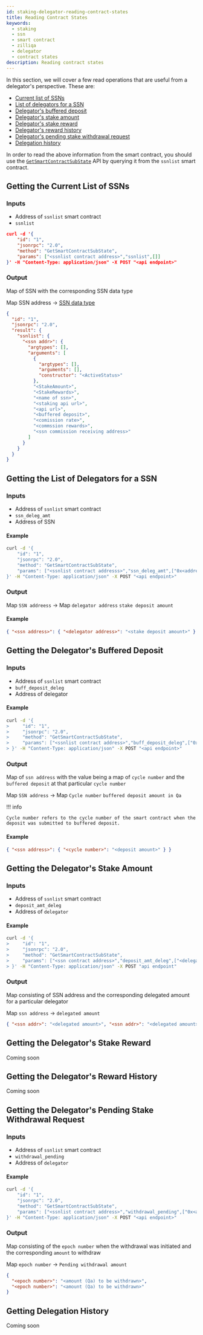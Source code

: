```yaml
---
id: staking-delegator-reading-contract-states
title: Reading Contract States
keywords:
  - staking
  - ssn
  - smart contract
  - zilliqa
  - delegator
  - contract states
description: Reading contract states
---
```


In this section, we will cover a few read operations that are useful from a
delegator's perspective. These are:

- [Current list of SSNs](#getting-the-current-list-of-ssns)
- [List of delegators for a SSN](#getting-the-list-of-delegators-for-a-ssn)
- [Delegator's buffered deposit](#getting-the-delegators-buffered-deposit)
- [Delegator's stake amount](#getting-the-delegators-stake-amount)
- [Delegator's stake reward](#getting-the-delegators-stake-reward)
- [Delegator's reward history](#getting-the-delegators-reward-history)
- [Delegator's pending stake withdrawal request](#getting-the-delegators-pending-stake-withdrawal-request)
- [Delegation history](#getting-delegation-history)

In order to read the above information from the smart contract, you should use
the
[`GetSmartContractSubState`](https://apidocs.zilliqa.com/#getsmartcontractsubstate)
API by querying it from the `ssnlist` smart contract.

## Getting the Current List of SSNs

### Inputs

- Address of `ssnlist` smart contract
- `ssnlist`

```json
curl -d '{
    "id": "1",
    "jsonrpc": "2.0",
    "method": "GetSmartContractSubState",
    "params": ["<ssnlist contract address>","ssnlist",[]]
}' -H "Content-Type: application/json" -X POST "<api endpoint>"
```

### Output

Map of SSN with the corresponding SSN data type

Map SSN address ->
[SSN data type](https://github.com/Zilliqa/staking-contract/tree/spec/contracts#data-types)

```json
{
  "id": "1",
  "jsonrpc": "2.0",
  "result": {
    "ssnlist": {
      "<ssn addr>": {
        "argtypes": [],
        "arguments": [
          {
            "argtypes": [],
            "arguments": [],
            "constructor": "<ActiveStatus>"
          },
          "<StakeAmount>",
          "<StakeRewards>",
          "<name of ssn>",
          "<staking api url>",
          "<api url>",
          "<buffered deposit>",
          "<comission rate>",
          "<commssion rewards>",
          "<ssn commission receiving address>"
        ]
      }
    }
  }
}
```

## Getting the List of Delegators for a SSN

### Inputs

- Address of `ssnlist` smart contract
- `ssn_deleg_amt`
- Address of SSN

#### Example

```bash
curl -d '{
    "id": "1",
    "jsonrpc": "2.0",
    "method": "GetSmartContractSubState",
    "params": ["<ssnlist contract addresss>","ssn_deleg_amt",["0x<address of SSN>"]]
}' -H "Content-Type: application/json" -X POST "<api endpoint>"
```

### Output

Map `SSN addreess` -> Map `delegator address` `stake deposit amount`

#### Example

```json
{ "<ssn address>": { "<delegator address>": "<stake deposit amount>" } }
```

## Getting the Delegator's Buffered Deposit

### Inputs

- Address of `ssnlist` smart contract
- `buff_deposit_deleg`
- Address of delegator

#### Example

```bash
curl -d '{
>     "id": "1",
>     "jsonrpc": "2.0",
>     "method": "GetSmartContractSubState",
>     "params": ["<ssnlist contract address>","buff_deposit_deleg",["0x<address of delegator>"]]
> }' -H "Content-Type: application/json" -X POST "<api endpoint>"
```

### Output

Map of `ssn address` with the value being a map of `cycle number` and the
`buffered deposit` at that particular `cycle number`

Map `SSN address` -> Map `Cycle number` `buffered deposit amount in Qa`

!!! info

    Cycle number refers to the cycle number of the smart contract when the deposit was submitted to buffered deposit.

#### Example

```json
{ "<ssn address>": { "<cycle number>": "<deposit amount>" } }
```

## Getting the Delegator's Stake Amount

### Inputs

- Address of `ssnlist` smart contract
- `deposit_amt_deleg`
- Address of `delegator`

#### Example

```bash
curl -d '{
>     "id": "1",
>     "jsonrpc": "2.0",
>     "method": "GetSmartContractSubState",
>     "params": ["<ssn contract address>","deposit_amt_deleg",["<delegator address>"]]
> }' -H "Content-Type: application/json" -X POST "api endpoint"
```

### Output

Map consisting of SSN address and the corresponding delegated amount for a
particular delegator

Map `ssn address` -> `delegated amount`

```json
{ "<ssn addr>": "<delegated amount>", "<ssn addr>": "<delegated amount>" }
```

## Getting the Delegator's Stake Reward

Coming soon

## Getting the Delegator's Reward History

Coming soon

## Getting the Delegator's Pending Stake Withdrawal Request

### Inputs

- Address of `ssnlist` smart contract
- `withdrawal_pending`
- Address of `delegator`

#### Example

```bash
curl -d '{
    "id": "1",
    "jsonrpc": "2.0",
    "method": "GetSmartContractSubState",
    "params": ["<ssnlist contract address>","withdrawal_pending",["0x<address of delegator>"]]
}' -H "Content-Type: application/json" -X POST "<api endpoint>"

```

### Output

Map consisting of the `epoch number` when the withdrawal was initiated and the
corresponding `amount` to withdraw

Map `epoch number` -> `Pending withdrawal amount`

```json
{
  "<epoch number>": "<amount (Qa) to be withdrawn>",
  "<epoch number>": "<amount (Qa) to be withdrawn>"
}
```

## Getting Delegation History

Coming soon
